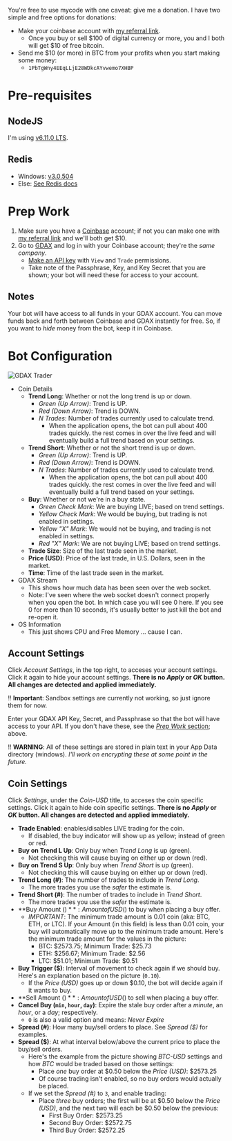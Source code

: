 You're free to use mycode with one caveat: give me a donation. I have two simple and free options for donations:

- Make your coinbase account with [my referral link](https://www.coinbase.com/join/593ec37501653a0135721e05).
    +  Once you buy or sell $100 of digital currency or more, you and I both will get $10 of free bitcoin.
- Send me $10 (or more) in BTC from your profits when you start making some money:
    + `1PbTgWny4EEqLLjE28WDkcAYvwemo7XHBP`

# Pre-requisites

## NodeJS

I'm using [v6.11.0 LTS](https://nodejs.org/en/).

## Redis

- Windows: [v3.0.504](https://github.com/MSOpenTech/redis/releases/tag/win-3.0.504)
- Else: [See Redis docs](https://redis.io/download#installation)

# Prep Work

1. Make sure you have a [Coinbase](https://coinbase.com) account; if not you can make one with [my referral link](https://www.coinbase.com/join/593ec37501653a0135721e05) and we'll both get $10.
1. Go to [GDAX](https://gdax.com) and log in with your Coinbase account; they're the *same company*.
    - [Make an API key](https://www.gdax.com/settings/api) with `View` and `Trade` permissions.
    - Take note of the Passphrase, Key, and Key Secret that you are shown; your bot will need these for access to your account.

## Notes

Your bot will have access to all funds in your GDAX account. You can move funds back and forth between Coinbase and GDAX instantly for free. So, if you want to *hide* money from the bot, keep it in Coinbase.

# Bot Configuration

![GDAX Trader](http://static.vertigion.com/images/GDAX/GDAX-Trader.png)

- Coin Details
    + **Trend Long**: Whether or not the long trend is up or down.
        * *Green (Up Arrow)*: Trend is UP.
        * *Red (Down Arrow)*: Trend is DOWN.
        * *N Trades*: Number of trades currently used to calculate trend.
            - When the application opens, the bot can pull about 400 trades quickly. the rest comes in over the live feed and will eventually build a full trend based on your settings.
    + **Trend Short**: Whether or not the short trend is up or down.
        * *Green (Up Arrow)*: Trend is UP.
        * *Red (Down Arrow)*: Trend is DOWN.
        * *N Trades*: Number of trades currently used to calculate trend.
            - When the application opens, the bot can pull about 400 trades quickly. the rest comes in over the live feed and will eventually build a full trend based on your settings.
    + **Buy**: Whether or not we're in a buy state.
        * *Green Check Mark*: We are buying LIVE; based on trend settings.
        * *Yellow Check Mark*: We would be buying, but trading is not enabled in settings.
        * *Yellow "X" Mark*: We would not be buying, and trading is not enabled in settings.
        * *Red "X" Mark*: We are not buying LIVE; based on trend settings.
    + **Trade Size**: Size of the last trade seen in the market.
    + **Price (USD)**: Price of the last trade, in U.S. Dollars, seen in the market.
    + **Time**: Time of the last trade seen in the market.
- GDAX Stream
    + This shows how much data has been seen over the web socket.
    + Note: I've seen where the web socket doesn't connect properly when you open the bot. In which case you will see 0 here. If you see 0 for more than 10 seconds, it's usually better to just kill the bot and re-open it.
- OS Information
    + This just shows CPU and Free Memory ... cause I can.

## Account Settings

Click *Account Settings*, in the top right, to acceses your account settings. Click it again to hide your account settings. **There is no *Apply* or *OK* button. All changes are detected and applied immediately.**

:bangbang: **Important**: Sandbox settings are currently not working, so just ignore them for now.

Enter your GDAX API Key, Secret, and Passphrase so that the bot will have access to your API. If you don't have these, see the [*Prep Work* section](#prep-work); above.

:bangbang: **WARNING**: All of these settings are stored in plain text in your App Data directory (windows). *I'll work on encrypting these at some point in the future.*

## Coin Settings

Click *Settings*, under the *Coin-USD* title, to acceses the coin specific settings. Click it again to hide coin specific settings. **There is no *Apply* or *OK* button. All changes are detected and applied immediately.**

- **Trade Enabled**: enables/disables LIVE trading for the coin.
    + If disabled, the buy indicator will show up as yellow; instead of green or red.
- **Buy on Trend L Up**: Only buy when *Trend Long* is up (green).
    + Not checking this will cause buying on either up or down (red).
- **Buy on Trend S Up**: Only buy when *Trend Short* is up (green).
    + Not checking this will cause buying on either up or down (red).
- **Trend Long (#)**: The number of trades to include in *Trend Long*.
    + The more trades you use the *safer* the estimate is.
- **Trend Short (#)**: The number of trades to include in *Trend Short*.
    + The more trades you use the *safer* the estimate is.
- **Buy Amount ($)**: Amount of USD ($) to buy when placing a buy offer.
    + *IMPORTANT*: The minimum trade amount is 0.01 coin (aka: BTC, ETH, or LTC). If your Amount (in this field) is less than 0.01 coin, your buy will automatically move up to the minimum trade amount. Here's the minimum trade amount for the values in the picture:
        * BTC: $2573.75; Minimum Trade: $25.73
        * ETH: $256.67; Minimum Trade: $2.56
        * LTC: $51.01; Minimum Trade: $0.51
- **Buy Trigger ($)**: Interval of movement to check again if we should buy. Here's an explanation based on the picture (`0.10`).
    + If the *Price (USD)* goes up or down $0.10, the bot will decide again if it wants to buy.
- **Sell Amount ($)**: Amount of USD ($) to sell when placing a buy offer.
- **Cancel Buy (`min`, `hour`, `day`)**: Expire the stale buy order after a *minute*, an *hour*, or a *day*; respectively.
    + `0` is also a valid option and means: *Never Expire*
- **Spread (#)**: How many buy/sell orders to place. See *Spread ($)* for examples.
- **Spread ($)**: At what interval below/above the current price to place the buy/sell orders.
    + Here's the example from the picture showing *BTC-USD* settings and how *BTC* would be traded based on those settings:
        * Place *one* buy order at $0.50 below the *Price (USD)*: $2573.25
        * Of course trading isn't enabled, so no buy orders would actually be placed.
    + If we set the *Spread (#)* to `3`, and enable trading:
        * Place *three* buy orders; the first will be at $0.50 below the *Price (USD)*, and the next two will each be $0.50 below the previous:
            - First Buy Order: $2573.25
            - Second Buy Order: $2572.75
            - Third Buy Order: $2572.25